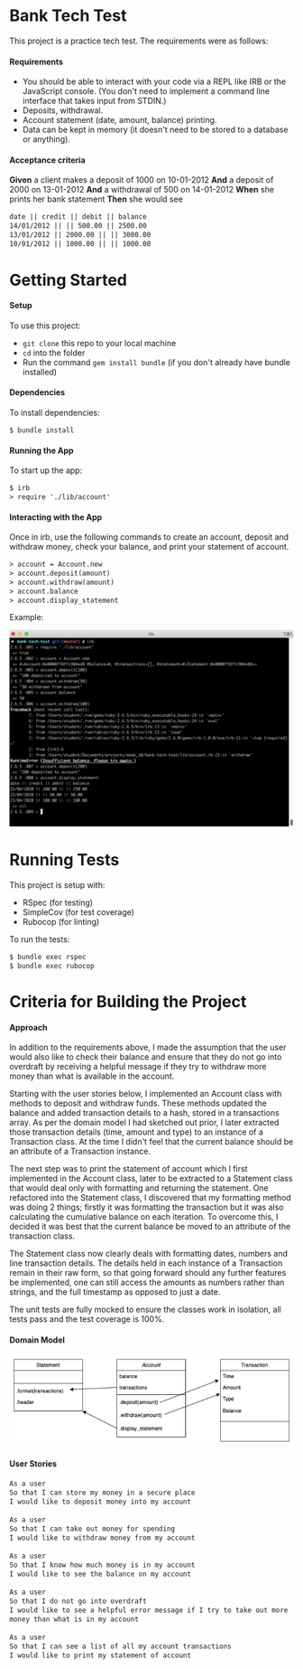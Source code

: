 Bank Tech Test
===================

This project is a practice tech test. The requirements were as follows:

#### Requirements

* You should be able to interact with your code via a REPL like IRB or the JavaScript console.  (You don't need to implement a command line interface that takes input from STDIN.)
* Deposits, withdrawal.
* Account statement (date, amount, balance) printing.
* Data can be kept in memory (it doesn't need to be stored to a database or anything).

#### Acceptance criteria

**Given** a client makes a deposit of 1000 on 10-01-2012
**And** a deposit of 2000 on 13-01-2012
**And** a withdrawal of 500 on 14-01-2012
**When** she prints her bank statement
**Then** she would see

```
date || credit || debit || balance
14/01/2012 || || 500.00 || 2500.00
13/01/2012 || 2000.00 || || 3000.00
10/01/2012 || 1000.00 || || 1000.00
```
Getting Started
===================

#### Setup

To use this project:

- `git clone` this repo to your local machine
- `cd` into the folder
- Run the command `gem install bundle` (if you don't already have bundle installed)

#### Dependencies

To install dependencies:

```
$ bundle install
```

#### Running the App

To start up the app:

```
$ irb
> require './lib/account'
```

#### Interacting with the App

Once in irb, use the following commands to create an account, deposit and withdraw money, check your balance, and print your statement of account.

```
> account = Account.new
> account.deposit(amount)
> account.withdraw(amount)
> account.balance
> account.display_statement
```

Example:

![App Screenshot](./images/app_screenshot.png)

Running Tests
===================

This project is setup with:
- RSpec (for testing)
- SimpleCov (for test coverage)
- Rubocop (for linting)

To run the tests:
```
$ bundle exec rspec
$ bundle exec rubocop
```

Criteria for Building the Project
===================

#### Approach

 In addition to the requirements above, I made the assumption that the user would also like to check their balance and ensure that they do not go into overdraft by receiving a helpful message if they try to withdraw more money than what is available in the account.

Starting with the user stories below, I implemented an Account class with methods to deposit and withdraw funds. These methods updated the balance and added transaction details to a hash, stored in a transactions array. As per the domain model I had sketched out prior, I later extracted those transaction details (time, amount and type) to an instance of a Transaction class. At the time I didn't feel that the current balance should be an attribute of a Transaction instance.

The next step was to print the statement of account which I first implemented in the Account class, later to be extracted to a Statement class that would deal only with formatting and returning the statement. One refactored into the Statement class, I discovered that my formatting method was doing 2 things; firstly it was formatting the transaction but it was also calculating the cumulative balance on each iteration. To overcome this, I decided it was best that the current balance be moved to an attribute of the transaction class.

The Statement class now clearly deals with formatting dates, numbers and line transaction details. The details held in each instance of a Transaction remain in their raw form, so that going forward should any further features be implemented, one can still access the amounts as numbers rather than strings, and the full timestamp as opposed to just a date.

The unit tests are fully mocked to ensure the classes work in isolation, all tests pass and the test coverage is 100%.

#### Domain Model

![Domain Model](./images/domain_model.png)

#### User Stories

```
As a user
So that I can store my money in a secure place
I would like to deposit money into my account

As a user
So that I can take out money for spending
I would like to withdraw money from my account

As a user
So that I know how much money is in my account
I would like to see the balance on my account

As a user
So that I do not go into overdraft
I would like to see a helpful error message if I try to take out more money than what is in my account

As a user
So that I can see a list of all my account transactions
I would like to print my statement of account
```

